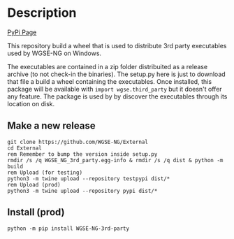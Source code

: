 # Description
[PyPi Page](https://pypi.org/project/WGSE-NG-3rd-party/)

This repository build a wheel that is used to distribute 3rd party executables used by WGSE-NG on Windows.

The executables are contained in a zip folder distribuited as a release archive (to not check-in the binaries). The setup.py here is just to download that file a build a wheel containing the executables.
Once installed, this package will be available with `import wgse.third_party` but it doesn't offer any feature. The package is used by by discover the executables through its location on disk.

## Make a new release
```batch
git clone https://github.com/WGSE-NG/External
cd External
rem Remember to bump the version inside setup.py
rmdir /s /q WGSE_NG_3rd_party.egg-info & rmdir /s /q dist & python -m build
rem Upload (for testing)
python3 -m twine upload --repository testpypi dist/*
rem Upload (prod)
python3 -m twine upload --repository pypi dist/*
```

## Install (prod)
```batch
python -m pip install WGSE-NG-3rd-party
```

